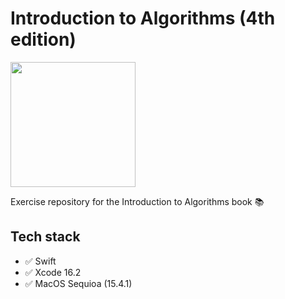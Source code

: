 
# Introduction to Algorithms (4th edition)
<img src="https://mit-press-new-us.imgix.net/covers/9780262046305.jpg?auto=format&w=298&dpr=2&q=80" width="200"/>

Exercise repository for the Introduction to Algorithms book 📚

## Tech stack

- ✅ Swift
- ✅ Xcode 16.2
- ✅ MacOS Sequioa (15.4.1)
